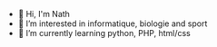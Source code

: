 - 👋 Hi, I'm Nath
- 👀 I’m interested in informatique, biologie and sport
- 🌱 I’m currently learning python, PHP, html/css

<!---
StonksInd/StonksInd is a ✨ special ✨ repository because its `README.md` (this file) appears on your GitHub profile.
You can click the Preview link to take a look at your changes.
--->

